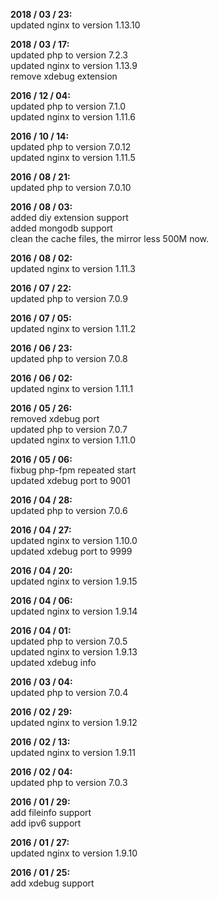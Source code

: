 **2018 / 03 / 23:**  
updated nginx to version 1.13.10 

**2018 / 03 / 17:**  
updated php to version 7.2.3   
updated nginx to version 1.13.9    
remove xdebug extension    

**2016 / 12 / 04:**  
updated php to version 7.1.0   
updated nginx to version 1.11.6   

**2016 / 10 / 14:**  
updated php to version 7.0.12   
updated nginx to version 1.11.5

**2016 / 08 / 21:**  
updated php to version 7.0.10  

**2016 / 08 / 03:**     
added diy extension support   
added mongodb support   
clean the cache files, the mirror less 500M now.   

**2016 / 08 / 02:**     
updated nginx to version 1.11.3

**2016 / 07 / 22:**     
updated php to version 7.0.9  

**2016 / 07 / 05:**     
updated nginx to version 1.11.2   

**2016 / 06 / 23:**     
updated php to version 7.0.8   

**2016 / 06 / 02:**     
updated nginx to version 1.11.1   

**2016 / 05 / 26:**     
removed xdebug port   
updated php to version 7.0.7   
updated nginx to version 1.11.0   

**2016 / 05 / 06:**   
fixbug php-fpm repeated start   
updated xdebug port to 9001

**2016 / 04 / 28:**      
updated php to version 7.0.6   

**2016 / 04 / 27:**      
updated nginx to version 1.10.0  
updated xdebug port to 9999

**2016 / 04 / 20:**      
updated nginx to version 1.9.15  

**2016 / 04 / 06:**      
updated nginx to version 1.9.14   

**2016 / 04 / 01:**     
updated php to version 7.0.5   
updated nginx to version 1.9.13   
updated xdebug info   

**2016 / 03 / 04:**     
updated php to version 7.0.4   

**2016 / 02 / 29:**     
updated nginx to version 1.9.12   

**2016 / 02 / 13:**     
updated nginx to version 1.9.11   

**2016 / 02 / 04:**      
updated php to version 7.0.3   

**2016 / 01 / 29:**     
add fileinfo support   
add ipv6 support   

**2016 / 01 / 27:**     
updated nginx to version 1.9.10   

**2016 / 01 / 25:**    
add xdebug support   
